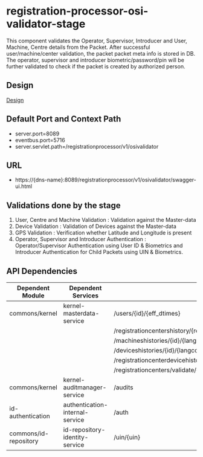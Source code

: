 # registration-processor-osi-validator-stage

This component validates the Operator, Supervisor, Introducer and User, Machine, Centre details from the Packet. After successful user/machine/center validation, the packet packet meta info is stored in DB. The operator, supervisor and introducer biometric/password/pin will be further validated to check if the packet is created by authorized person.

## Design

[Design](https://github.com/mosip/registration/blob/master/design/registration-processor/Approach_for_OSI_validation.md)


## Default Port and Context Path
  
  * server.port=8089
  * eventbus.port=5716
  * server.servlet.path=/registrationprocessor/v1/osivalidator


## URL

 * https://{dns-name}:8089/registrationprocessor/v1/osivalidator/swagger-ui.html
 
## Validations done by the stage

1. User, Centre and Machine Validation :  Validation against the Master-data
2. Device Validation : Validation of Devices against the Master-data
3. GPS Validation : Verification whether Latitude and Longitude is present
5. Operator, Supervisor and Introducer Authentication : Operator/Supervisor Authentication using User ID & Biometrics and Introducer Authentication for Child Packets using UIN & Biometrics.

## API Dependencies
	
|Dependent Module |  Dependent Services  | API |
| ------------- | ------------- | ------------- |
| commons/kernel  | kernel-masterdata-service | /users/{id}/{eff_dtimes}|
|   |  | /registrationcentershistory/{registrationCenterId}/{langcode}/{effectiveDate}|
|   |  | /machineshistories/{id}/{langcode}/{effdatetimes}|
|   |  | /deviceshistories/{id}/{langcode}/{effdatetimes}|
|   |  | /registrationcenterdevicehistory/{regcenterid}/{deviceid}/{effdatetimes}|
|   |  | /registrationcenters/validate/{id}/{langCode}/{timestamp}|
| commons/kernel  | kernel-auditmanager-service | /audits|
| id-authentication  | authentication-internal-service | /auth|
| commons/id-repository | id-repository-identity-service | /uin/{uin} |
